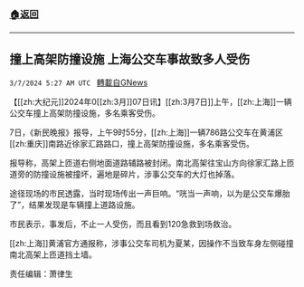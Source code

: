 ###  [:house:返回](README.md)
---


## 撞上高架防撞设施 上海公交车事故致多人受伤
`3/7/2024 5:27 AM UTC ` [轉載自GNews](https://gnews.org/articles/2372960)

【[[zh:大纪元]]2024年0[[zh:3月]]07日讯】[[zh:3月7日]]上午，[[zh:上海]]一辆公交车撞上高架防撞设施，多名乘客受伤。

7日，《新民晚报》报导，上午9时55分，[[zh:上海]]一辆786路公交车在黄浦区[[zh:重庆]]南路近徐家汇路路口，撞上高架防撞设施，多名乘客受伤。

报导称，高架上匝道右侧地面道路辅路被封闭。南北高架往宝山方向徐家汇路上匝道旁的防撞设施被撞坏，遍地是碎片，涉事公交车的大灯也掉落。

途径现场的市民透露，当时现场传出一声巨响。“咣当一声响，以为是公交车爆胎了”，结果发现是车辆撞上道路设施。

市民表示，事发后，不止一人受伤，而且看到120急救到场救治。

[[zh:上海]]黄浦官方通报称，涉事公交车司机为夏某，因操作不当致车身左侧碰撞南北高架上匝道挡土墙。

责任编辑：萧律生
